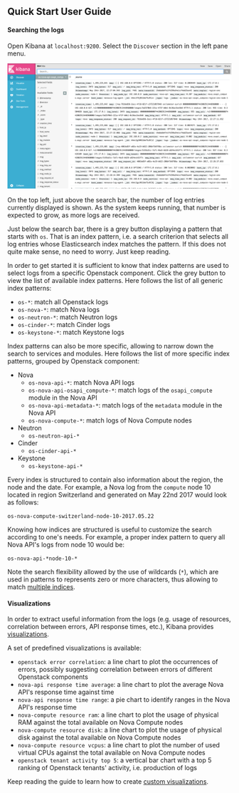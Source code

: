 ## Quick Start User Guide

#### Searching the logs
Open Kibana at `localhost:9200`. Select the `Discover` section in the left pane menu.

![discover logs](../images/discover-logs.png)

On the top left, just above the search bar, the number of log entries currently displayed is shown. As the system keeps running, that number is expected to grow, as more logs are received.

Just below the search bar, there is a grey button displaying a pattern that starts with `os`. That is an index pattern, i.e. a search criterion that selects all log entries whose Elasticsearch index matches the pattern. If this does not quite make sense, no need to worry. Just keep reading.

In order to get started it is sufficient to know that index patterns are used to select logs from a specific Openstack component. Click the grey button to view the list of available index patterns.
Here follows the list of all generic index patterns:
+ `os-*`: match all Openstack logs
+ `os-nova-*`: match Nova logs
+ `os-neutron-*`: match Neutron logs
+ `os-cinder-*`: match Cinder logs
+ `os-keystone-*`: match Keystone logs

Index patterns can also be more specific, allowing to narrow down the search to services and modules. Here follows the list of more specific index patterns, grouped by Openstack component:
+ Nova
    - `os-nova-api-*`: match Nova API logs
    - `os-nova-api-osapi_compute-*`: match logs of the `osapi_compute` module in the Nova API
    - `os-nova-api-metadata-*`: match logs of the `metadata` module in the Nova API
    - `os-nova-compute-*`: match logs of Nova Compute nodes
+ Neutron
    - `os-neutron-api-*`
+ Cinder
    - `os-cinder-api-*`
+ Keystone
    - `os-keystone-api-*`

Every index is structured to contain also information about the region, the node and the date. For example, a Nova log from the `compute` node 10 located in region Switzerland and generated on May 22nd 2017 would look as follows:

    os-nova-compute-switzerland-node-10-2017.05.22

Knowing how indices are structured is useful to customize the search according to one's needs. For example, a proper index pattern to query all Nova API's logs from node 10 would be:

    os-nova-api-*node-10-*

Note the search flexibility allowed by the use of wildcards (`*`), which are used in patterns to represents zero or more characters, thus allowing to match [multiple indices][1].
#### Visualizations
In order to extract useful information from the logs (e.g. usage of resources, correlation between errors, API response times, etc.), Kibana provides [visualizations][2].

A set of predefined visualizations is available:
+ `openstack error correlation`: a line chart to plot the occurrences of errors, possibly suggesting correlation between errors of different Openstack components
+ `nova-api response time average`: a line chart to plot the average Nova API's response time against time
+ `nova-api response time range`: a pie chart to identify ranges in the Nova API's response time
+ `nova-compute resource ram`: a line chart to plot the usage of physical RAM against the total available on Nova Compute nodes
+ `nova-compute resource disk`: a line chart to plot the usage of physical disk against the total available on Nova Compute nodes
+ `nova-compute resource vcpus`: a line chart to plot the number of used virtual CPUs against the total available on Nova Compute nodes
+ `openstack tenant activity top 5`: a vertical bar chart with a top 5 ranking of Openstack tenants' activity, i.e. production of logs

Keep reading the guide to learn how to create [custom visualizations][3].

[1]:https://www.elastic.co/guide/en/elasticsearch/reference/5.x/multi-index.html
[2]:https://www.elastic.co/guide/en/kibana/5.x/visualize.html
[3]:(6-kibana-visual.md)
